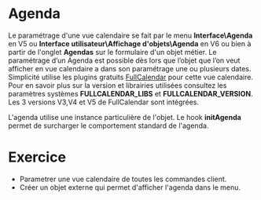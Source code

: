 Agenda
====================

Le paramétrage d'une vue calendaire se fait par le menu **Interface\Agenda** en V5 ou **Interface utilisateur\Affichage d'objets\Agenda** en V6 ou bien à partir de l'onglet **Agendas** sur le formulaire d'un objet métier.
Le paramétrage d’un Agenda est possible dès lors que l’objet que l’on veut afficher en vue calendaire a dans son paramétrage une ou plusieurs dates.
Simplicité utilise les plugins gratuits <a href="https://fullcalendar.io/" target="_blank">FullCalendar</a> pour cette vue calendaire.
Pour en savoir plus sur la version et librairies utilisées consultez les paramètres systèmes **FULLCALENDAR_LIBS** et **FULLCALENDAR_VERSION**.
Les 3 versions V3,V4 et V5 de FullCalendar sont intégrées. 

L'agenda utilise une instance particulière de l'objet.
Le hook **initAgenda** permet de surcharger le comportement standard de l'agenda.



Exercice
====================

- Parametrer une vue calendaire de toutes les commandes client.
- Créer un objet externe qui permet d'afficher l'agenda dans le menu.  

